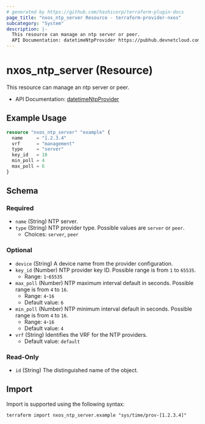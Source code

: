 ```yaml
---
# generated by https://github.com/hashicorp/terraform-plugin-docs
page_title: "nxos_ntp_server Resource - terraform-provider-nxos"
subcategory: "System"
description: |-
  This resource can manage an ntp server or peer.
  API Documentation: datetimeNtpProvider https://pubhub.devnetcloud.com/media/dme-docs-10-2-2/docs/System/datetime:NtpProvider/
---
```


# nxos_ntp_server (Resource)

This resource can manage an ntp server or peer.

- API Documentation: [datetimeNtpProvider](https://pubhub.devnetcloud.com/media/dme-docs-10-2-2/docs/System/datetime:NtpProvider/)

## Example Usage

```terraform
resource "nxos_ntp_server" "example" {
  name     = "1.2.3.4"
  vrf      = "management"
  type     = "server"
  key_id   = 10
  min_poll = 4
  max_poll = 6
}
```

<!-- schema generated by tfplugindocs -->
## Schema

### Required

- `name` (String) NTP server.
- `type` (String) NTP provider type. Possible values are `server` or `peer`.
  - Choices: `server`, `peer`

### Optional

- `device` (String) A device name from the provider configuration.
- `key_id` (Number) NTP provider key ID. Possible range is from `1` to `65535`.
  - Range: `1`-`65535`
- `max_poll` (Number) NTP maximum interval default in seconds. Possible range is from `4` to `16`.
  - Range: `4`-`16`
  - Default value: `6`
- `min_poll` (Number) NTP minimum interval default in seconds. Possible range is from `4` to `16`.
  - Range: `4`-`16`
  - Default value: `4`
- `vrf` (String) Identifies the VRF for the NTP providers.
  - Default value: `default`

### Read-Only

- `id` (String) The distinguished name of the object.

## Import

Import is supported using the following syntax:

```shell
terraform import nxos_ntp_server.example "sys/time/prov-[1.2.3.4]"
```
